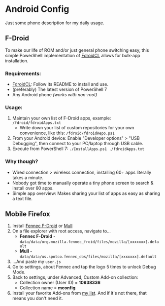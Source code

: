 # Android Config
Just some phone description for my daily usage.

## F-Droid
To make our life of ROM and/or just general phone switching easy, this simple PowerShell implementation of [FdroidCL](https://github.com/mvdan/fdroidcl) allows for bulk-app installation.

### Requirements:
- [FdroidCL](https://github.com/mvdan/fdroidcl): Follow its README to install and use.
- (preferably) The latest version of PowerShell 7
- Any Android phone *(works with non-root)*

### Usage:
1. Maintain your own list of F-Droid apps, example: `/fdroid/fdroidApps.txt`
   - Write down your list of custom repositories for your own convenience, like this: `/fdroid/fdroidRepo.ps1`
2. From your Android device: Enable "Developer options" > "USB Debugging", then connect to your PC/laptop through USB cable.
3. Execute from PowerShell 7: `./InstallApps.ps1 ./fdroidApps.txt`

### Why though?
- Wired connection > wireless connection, installing 60+ apps literally takes a minute.
- Nobody got time to manually operate a tiny phone screen to search & install over 60 apps.
- Simple app overview: Makes sharing your list of apps as easy as sharing a text file.

## Mobile Firefox
1. Install [Fennec F-Droid](https://f-droid.org/en/packages/org.mozilla.fennec_fdroid/) or [Mull](https://f-droid.org/en/packages/us.spotco.fennec_dos/)
2. On a file explorer with root access, navigate to... 
   - **Fennec F-Droid** - `data/data/org.mozilla.fennec_froid/files/mozilla/[xxxxxxx].default`
   - **Mull** - `data/data/us.spotco.fennec_dos/files/mozilla/[xxxxxxx].default`
3. ...And paste my `user.js`
4. Go to settings, about Fennec and tap the logo 5 times to unlock Debug Mode.
5. Back to settings, under Advanced, Custom Add-on collection:
   - Collection owner (User ID) = **10938336**
   - Collection name = **mconfig**
6. Install your favorite Add-ons from [my list](https://addons.mozilla.org/en-US/firefox/collections/10938336/Mobile-config/). And if it's not there, that means you don't need it.

